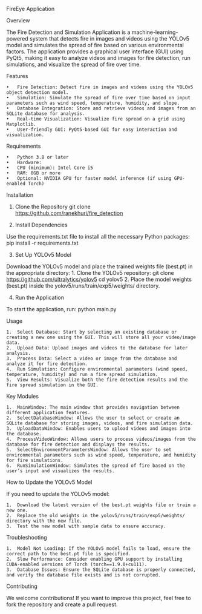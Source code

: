 FireEye Application

Overview

The Fire Detection and Simulation Application is a machine-learning-powered system that detects fire in images and videos using the YOLOv5 model and simulates the spread of fire based on various environmental factors. The application provides a graphical user interface (GUI) using PyQt5, making it easy to analyze videos and images for fire detection, run simulations, and visualize the spread of fire over time.

Features

	•	Fire Detection: Detect fire in images and videos using the YOLOv5 object detection model.
	•	Simulation: Simulate the spread of fire over time based on input parameters such as wind speed, temperature, humidity, and slope.
	•	Database Integration: Store and retrieve videos and images from an SQLite database for analysis.
	•	Real-time Visualization: Visualize fire spread on a grid using Matplotlib.
	•	User-friendly GUI: PyQt5-based GUI for easy interaction and visualization.

Requirements

	•	Python 3.8 or later
	•	Hardware:
	•	CPU (minimum): Intel Core i5
	•	RAM: 8GB or more
	•	Optional: NVIDIA GPU for faster model inference (if using GPU-enabled Torch)

Installation

1. Clone the Repository
   git clone https://github.com/ranekhuri/fire_detection
   
2. Install Dependencies

Use the requirements.txt file to install all the necessary Python packages:
  pip install -r requirements.txt
  
3. Set Up YOLOv5 Model

Download the YOLOv5 model and place the trained weights file (best.pt) in the appropriate directory:
	  1.	Clone the YOLOv5 repository:
        git clone https://github.com/ultralytics/yolov5
        cd yolov5
    2.	Place the model weights (best.pt) inside the yolov5/runs/train/exp5/weights/ directory.

4. Run the Application

To start the application, run:
python main.py

Usage

	1.	Select Database: Start by selecting an existing database or creating a new one using the GUI. This will store all your video/image data.
	2.	Upload Data: Upload images and videos to the database for later analysis.
	3.	Process Data: Select a video or image from the database and analyze it for fire detection.
	4.	Run Simulation: Configure environmental parameters (wind speed, temperature, humidity) and run a fire spread simulation.
	5.	View Results: Visualize both the fire detection results and the fire spread simulation in the GUI.

Key Modules

	1.	MainWindow: The main window that provides navigation between different application features.
	2.	SelectDatabaseWindow: Allows the user to select or create an SQLite database for storing images, videos, and fire simulation data.
	3.	UploadDataWindow: Enables users to upload videos and images into the database.
	4.	ProcessVideoWindow: Allows users to process videos/images from the database for fire detection and displays the results.
	5.	SelectEnvironmentParametersWindow: Allows the user to set environmental parameters such as wind speed, temperature, and humidity for fire simulations.
	6.	RunSimulationWindow: Simulates the spread of fire based on the user’s input and visualizes the results.

How to Update the YOLOv5 Model

If you need to update the YOLOv5 model:

	1.	Download the latest version of the best.pt weights file or train a new one.
	2.	Replace the old weights in the yolov5/runs/train/exp5/weights/ directory with the new file.
	3.	Test the new model with sample data to ensure accuracy.

Troubleshooting

	1.	Model Not Loading: If the YOLOv5 model fails to load, ensure the correct path to the best.pt file is specified.
	2.	Slow Performance: Consider enabling GPU support by installing CUDA-enabled versions of Torch (torch==1.9.0+cu111).
	3.	Database Issues: Ensure the SQLite database is properly connected, and verify the database file exists and is not corrupted.

Contributing

We welcome contributions! If you want to improve this project, feel free to fork the repository and create a pull request.
